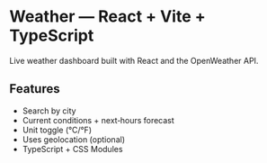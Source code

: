 # Weather — React + Vite + TypeScript

Live weather dashboard built with React and the OpenWeather API.


## Features
- Search by city
- Current conditions + next‑hours forecast
- Unit toggle (°C/°F)
- Uses geolocation (optional)
- TypeScript + CSS Modules